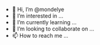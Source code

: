 - 👋 Hi, I’m @mondelye
- 👀 I’m interested in ...
- 🌱 I’m currently learning ...
- 💞️ I’m looking to collaborate on ...
- 📫 How to reach me ...

<!---
mondelye/mondelye is a ✨ special ✨ repository because its `README.md` (this file) appears on your GitHub profile.
You can click the Preview link to take a look at your changes.
--->
